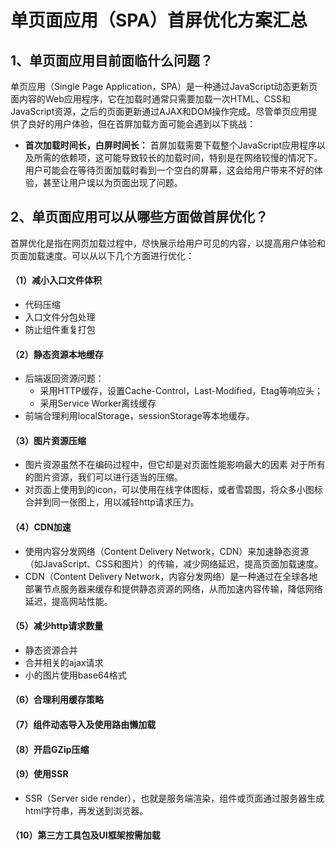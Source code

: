 # 单页面应用（SPA）首屏优化方案汇总

## 1、单页面应用目前面临什么问题？
单页应用（Single Page Application，SPA）是一种通过JavaScript动态更新页面内容的Web应用程序，它在加载时通常只需要加载一次HTML、CSS和JavaScript资源，之后的页面更新通过AJAX和DOM操作完成。尽管单页应用提供了良好的用户体验，但在首屏加载方面可能会遇到以下挑战：

* **首次加载时间长，白屏时间长：**
首屏加载需要下载整个JavaScript应用程序以及所需的依赖项，这可能导致较长的加载时间，特别是在网络较慢的情况下。用户可能会在等待页面加载时看到一个空白的屏幕，这会给用户带来不好的体验，甚至让用户误以为页面出现了问题。

## 2、单页面应用可以从哪些方面做首屏优化？
首屏优化是指在网页加载过程中，尽快展示给用户可见的内容，以提高用户体验和页面加载速度。可以从以下几个方面进行优化：

#### （1）减小入口文件体积
* 代码压缩
* 入口文件分包处理
* 防止组件重复打包

#### （2）静态资源本地缓存
* 后端返回资源问题：
    * 采用HTTP缓存，设置Cache-Control，Last-Modified，Etag等响应头；
    * 采用Service Worker离线缓存
* 前端合理利用localStorage，sessionStorage等本地缓存。

#### （3）图片资源压缩
* 图片资源虽然不在编码过程中，但它却是对页面性能影响最大的因素
对于所有的图片资源，我们可以进行适当的压缩。
* 对页面上使用到的icon，可以使用在线字体图标，或者雪碧图，将众多小图标合并到同一张图上，用以减轻http请求压力。

#### （4）CDN加速
* 使用内容分发网络（Content Delivery Network，CDN）来加速静态资源（如JavaScript、CSS和图片）的传输，减少网络延迟，提高页面加载速度。
* CDN（Content Delivery Network，内容分发网络）是一种通过在全球各地部署节点服务器来缓存和提供静态资源的网络，从而加速内容传输，降低网络延迟，提高网站性能。

#### （5）减少http请求数量
* 静态资源合并
* 合并相关的ajax请求
* 小的图片使用base64格式

#### （6）合理利用缓存策略

#### （7）组件动态导入及使用路由懒加载

#### （8）开启GZip压缩

#### （9）使用SSR
* SSR（Server side render），也就是服务端渲染，组件或页面通过服务器生成html字符串，再发送到浏览器。

#### （10）第三方工具包及UI框架按需加载
